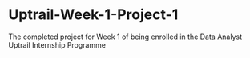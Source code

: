 # Uptrail-Week-1-Project-1
The completed project for Week 1 of being enrolled in the Data Analyst Uptrail Internship Programme
